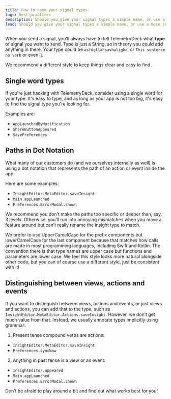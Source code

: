 ```yaml
---
title: How to name your signal types
tags: best-practices
description: Should you give your signal types a simple name, or use a more complex naming scheme? We'll help you decide.
lead: Should you give your signal types a simple name, or use a more complex naming scheme? We'll help you decide.
---
```


When you send a signal, you'll always have to tell TelemetryDeck what **type** of signal you want to send. Type is just a
String, so in theory you could add anything in there. Your type could be `asfdgllahsavhaligha`, or `This sentence no verb` or even `🤖`.

We recommend a different style to keep things clear and easy to find.

## Single word types

If you're just hacking with TelemetryDeck, consider using a single word for your type. It's easy to type, and as long as your app is not too big, it's easy to find the signal type you're looking for.

Examples are:

- `AppLaunchedByNotification`
- `ShareButtonAppeared`
- `SavePreferences`

## Paths in Dot Notation

What many of our customers do (and we ourselves internally as well) is using a dot notation that represents the path of an action or event inside the app.

Here are some examples:

- `InsightEditor.MetaEditor.saveInsight`
- `Main.appLaunched`
- `Preferences.ErrorModal.shown`

We recommend you don’t make the paths too specific or deeper than, say, 3 levels. Otherwise, you’ll run into annoying mismatches when you move a feature around but can’t really rename the insight type to match.

We prefer to use UpperCamelCase for the prefix components but lowerCamelCase for the last component because that matches how calls are made in most programming languages, including Swift and Kotlin. The convention there is that type names are upper case but functions and parameters are lower case. We feel this style looks more natural alongside other code, but you can of course use a different style, just be consistent with it!

## Distinguishing between views, actions and events

If you want to distinguish between views, actions and events, or just views and actions, you can add that to the type, such as `InsightEditor.MetaEditor.Actions.saveInsight`. However, we don’t get much value from that. Instead, we usually annotate types implicitly using grammar:

1. Present tense compound verbs are actions:

- `InsightEditor.MetaEditor.saveInsight`
- `Preferences.syncNow`

2. Anything in past tense is a view or an event:

- `InsightEditor.appeared`
- `Main.appLaunched`
- `Preferences.ErrorModal.shown`

Don’t be afraid to play around a bit and find out what works best for you!
